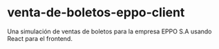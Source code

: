 # venta-de-boletos-eppo-client
Una simulación de ventas de boletos para la empresa EPPO S.A usando React para el frontend.
